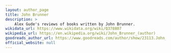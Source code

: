 ```yaml
---
layout: author_page
title: John Brunner
description: >
    Alex Gude's reviews of books written by John Brunner.
wikidata_url: https://www.wikidata.org/wiki/Q378807
wikipedia_url: https://en.wikipedia.org/wiki/John_Brunner_(author)
goodreads_author_url: https://www.goodreads.com/author/show/23113.John_Brunner
official_website: null
---
```

